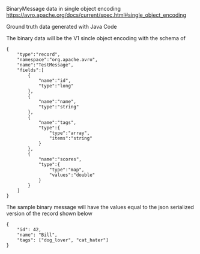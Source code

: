 BinaryMessage data in single object encoding https://avro.apache.org/docs/current/spec.html#single_object_encoding

Ground truth data generated with Java Code

The binary data will be the V1 sincle object encoding with the schema of
```
{
	"type":"record",
	"namespace":"org.apache.avro",
	"name":"TestMessage",
	"fields":[
		{
			"name":"id",
			"type":"long"
		},
		{
			"name":"name",
			"type":"string"
		},
		{
			"name":"tags",
			"type":{
				"type":"array",
				"items":"string"
			}
		},
		{
			"name":"scores",
			"type":{
				"type":"map",
				"values":"double"
			}
		}
	]
}
```

The sample binary message will have the values equal to the json serialized version of the record shown below
```
{
	"id": 42,
	"name": "Bill",
	"tags": ["dog_lover", "cat_hater"]
}
```
